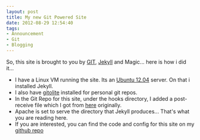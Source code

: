 ```yaml
---
layout: post
title: My new Git Powered Site
date: 2012-08-29 12:54:40
tags:
- Announcement
- Git
- Blogging
---
```

So, this site is brought to you by [GIT][1], [Jekyll][3] and Magic... here is how i did it...

* I have a Linux VM running the site. Its an [Ubuntu 12.04][4] server. On that i installed Jekyll.
* I also have [gitolite][6] installed for personal git repos.
* In the Git Repo for this site, under the hooks directory, I added a post-receive file which I got from [here][2] originally.
* Apache is set to serve the directory that Jekyll produces... That's what you are reading here.
* If you are interested, you can find the code and config for this site on my [github repo][5]


[1]:http://git-scm.com/
[2]:http://blog.zerosum.org/2010/11/01/pure-git-deploy-workflow.html
[3]:https://github.com/mojombo/jekyll
[4]:http://ubuntu.com
[5]:https://github.com/tiernano/tiernanotoole.ie
[6]:http://sitaramc.github.com/gitolite/master-toc.html
